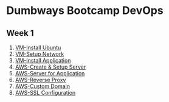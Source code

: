 # Dumbways Bootcamp DevOps
## Week 1
1. [VM-Install Ubuntu]()
2. [VM-Setup Network]()
3. [VM-Install Application]()
4. [AWS-Create & Setup Server]()
5. [AWS-Server for Application]()
6. [AWS-Reverse Proxy]()
7. [AWS-Custom Domain]()
8. [AWS-SSL Configuration]()